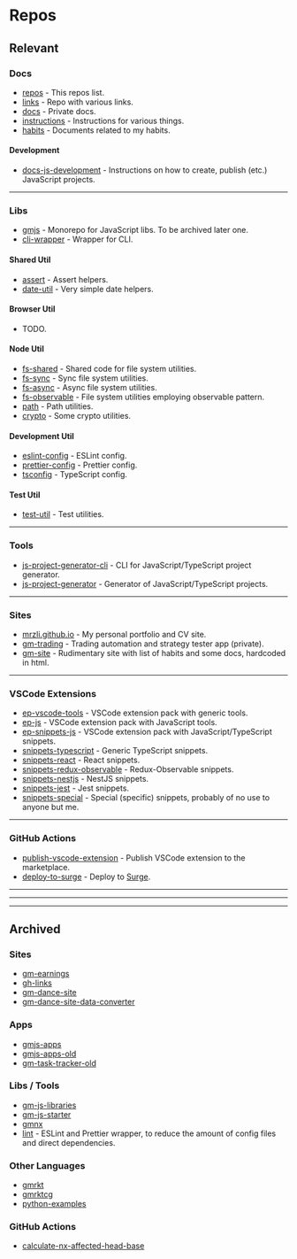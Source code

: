 # Repos

## Relevant

### Docs

- [repos](https://github.com/mrzli/repos) - This repos list.
- [links](https://github.com/mrzli/links) - Repo with various links.
- [docs](https://github.com/mrzli/docs) - Private docs.
- [instructions](https://github.com/mrzli/instructions) - Instructions for various things.
- [habits](https://github.com/mrzli/habits) - Documents related to my habits.

#### Development

- [docs-js-development](https://github.com/mrzli/docs-js-development) - Instructions on how to create, publish (etc.) JavaScript projects.

---

### Libs

- [gmjs](https://github.com/mrzli/gmjs) - Monorepo for JavaScript libs. To be archived later one.
- [cli-wrapper](https://github.com/mrzli/cli-wrapper) - Wrapper for CLI.

#### Shared Util

- [assert](https://github.com/mrzli/assert) - Assert helpers.
- [date-util](https://github.com/mrzli/date-util) - Very simple date helpers.

#### Browser Util

- TODO.

#### Node Util

- [fs-shared](https://github.com/mrzli/fs-shared) - Shared code for file system utilities.
- [fs-sync](https://github.com/mrzli/fs-sync) - Sync file system utilities.
- [fs-async](https://github.com/mrzli/fs-async) - Async file system utilities.
- [fs-observable](https://github.com/mrzli/fs-observable) - File system utilities employing observable pattern.
- [path](https://github.com/mrzli/path) - Path utilities.
- [crypto](https://github.com/mrzli/crypto) - Some crypto utilities.

#### Development Util

- [eslint-config](https://github.com/mrzli/eslint-config) - ESLint config.
- [prettier-config](https://github.com/mrzli/prettier-config) - Prettier config.
- [tsconfig](https://github.com/mrzli/tsconfig) - TypeScript config.

#### Test Util

- [test-util](https://github.com/mrzli/test-util) - Test utilities.

---

### Tools

- [js-project-generator-cli](https://github.com/mrzli/js-project-generator-cli) - CLI for JavaScript/TypeScript project generator.
- [js-project-generator](https://github.com/mrzli/js-project-generator) - Generator of JavaScript/TypeScript projects.

---

### Sites

- [mrzli.github.io](https://github.com/mrzli/mrzli.github.io) - My personal portfolio and CV site.
- [gm-trading](https://github.com/mrzli/gm-trading) - Trading automation and strategy tester app (private).
- [gm-site](https://github.com/mrzli/gm-site) - Rudimentary site with list of habits and some docs, hardcoded in html.

---

### VSCode Extensions

- [ep-vscode-tools](https://github.com/mrzli-vscode-extensions/ep-vscode-tools) - VSCode extension pack with generic tools.
- [ep-js](https://github.com/mrzli-vscode-extensions/ep-js) - VSCode extension pack with JavaScript tools.
- [ep-snippets-js](https://github.com/mrzli-vscode-extensions/ep-snippets-js) - VSCode extension pack with JavaScript/TypeScript snippets.
- [snippets-typescript](https://github.com/mrzli-vscode-extensions/snippets-typescript) - Generic TypeScript snippets.
- [snippets-react](https://github.com/mrzli-vscode-extensions/snippets-react) - React snippets.
- [snippets-redux-observable](https://github.com/mrzli-vscode-extensions/snippets-redux-observable) - Redux-Observable snippets.
- [snippets-nestjs](https://github.com/mrzli-vscode-extensions/snippets-nestjs) - NestJS snippets.
- [snippets-jest](https://github.com/mrzli-vscode-extensions/snippets-jest) - Jest snippets.
- [snippets-special](https://github.com/mrzli-vscode-extensions/snippets-special) - Special (specific) snippets, probably of no use to anyone but me.

---

### GitHub Actions

- [publish-vscode-extension](https://github.com/mrzli-gh-actions/publish-vscode-extension) - Publish VSCode extension to the marketplace.
- [deploy-to-surge](https://github.com/mrzli-gh-actions/deploy-to-surge) - Deploy to [Surge](https://surge.sh).

---

---

---

## Archived

### Sites

- [gm-earnings](https://github.com/mrzli/gm-earnings)
- [gh-links](https://github.com/mrzli/gh-links)
- [gm-dance-site](https://github.com/mrzli/gm-dance-site)
- [gm-dance-site-data-converter](https://github.com/mrzli/gm-dance-site-data-converter)

### Apps

- [gmjs-apps](https://github.com/mrzli/gmjs-apps)
- [gmjs-apps-old](https://github.com/mrzli/gmjs-apps-old)
- [gm-task-tracker-old](https://github.com/mrzli/gm-task-tracker-old)

### Libs / Tools

- [gm-js-libraries](https://github.com/mrzli/gm-js-libraries)
- [gm-js-starter](https://github.com/mrzli/gm-js-starter)
- [gmnx](https://github.com/mrzli/gmnx)
- [lint](https://github.com/mrzli/lint) - ESLint and Prettier wrapper, to reduce the amount of config files and direct dependencies.

### Other Languages

- [gmrkt](https://github.com/mrzli/gmrkt)
- [gmrktcg](https://github.com/mrzli/gmrktcg)
- [python-examples](https://github.com/mrzli/python-examples)

### GitHub Actions

- [calculate-nx-affected-head-base](https://github.com/mrzli-gh-actions/calculate-nx-affected-head-base)
